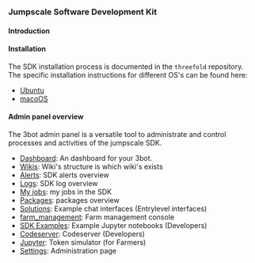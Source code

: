 ### Jumpscale Software Development Kit

#### Introduction

#### Installation
The SDK installation process is documented in the `threefold` repository. The specific installation instructions for different OS's can be found here:
- [Ubuntu](https://github.com/threefoldfoundation/info_threefold/blob/development/docs/wikieditors/installation_linux.md)
- [macoOS](https://github.com/threefoldfoundation/info_threefold/blob/development/docs/wikieditors/installation_macos.md)

#### Admin panel overview

The 3bot admin panel is a versatile tool to administrate and control processes and activities of the jumpscale SDK.


* [Dashboard](./tab_explanation/dashboard.md):  An dashboard for your 3bot.
* [Wikis](./tab_explanation/wikis.md): Wiki's structure is which wiki's exists
* [Alerts](./tab_explanation/alerts.md): SDK alerts overview
* [Logs](./tab_explanation/logs.md): SDK log overview
* [My jobs](./tab_explanation/my_jobs.md): my jobs in the SDK
* [Packages](./tab_explanation/packages.md): packages overview
* [Solutions](./tab_explanation/solutions.md): Example chat interfaces (Entrylevel interfaces)
* [farm_management](./tab_explanation/farm_management.md): Farm management console
* [SDK Examples](./tab_explanation/sdk_examples.md): Example Jupyter notebooks (Developers)
* [Codeserver](./tab_explanation/codeserver.md): Codeserver (Developers)
* [Jupyter](./tab_explanation/jupyter.md): Token simulator (for Farmers)
* [Settings](./tab_explanation/settings.md):  Administration page


